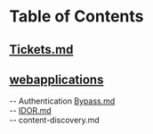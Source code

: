 # Table of Contents<br>
## [Tickets.md](https://github.com/cse001/Programming/tree/main/Tickets.md)<br>
## [webapplications](https://github.com/cse001/Programming/tree/main/webapplications)<br>
-- Authentication [Bypass.md](https://github.com/cse001/Programming/tree/main/Bypass.md)<br>
-- [IDOR.md](https://github.com/cse001/Programming/tree/main/webapplications/IDOR.md)<br>
-- content-discovery.md<br>
